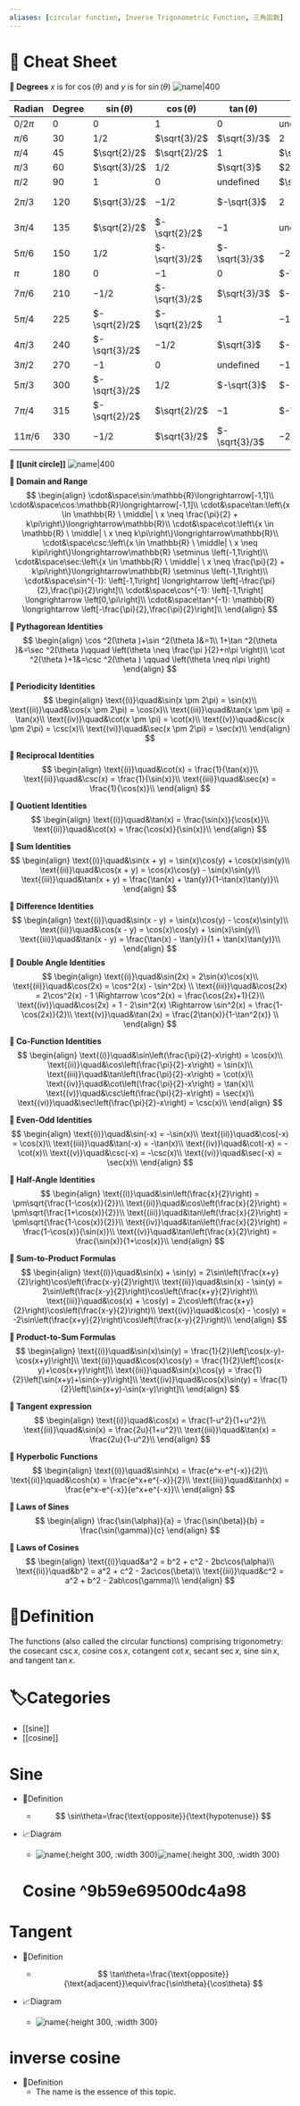 ```yaml
---
aliases: [circular function, Inverse Trigonometric Function, 三角函数]
---
```


# 🧾 Cheat Sheet
**📌 Degrees**
$x$ is for $\cos(\theta)$ and $y$ is for $\sin(\theta)$
![name|400](../assets/degrees_circle.png)

| Radian    | Degree | $\sin(\theta)$ | $\cos(\theta)$ | $\tan(\theta)$     | $\csc(\theta)$     | $\sec(\theta)$     | $\cot(\theta)$     |
| --------- | ------ | -------------- | -------------- | ------------------ | ------------------ | ------------------ | ------------------ |
| $0/2\pi$  | 0      | $0$            | $1$            | $0$                | $\text{undefined}$ | $1$                | $\text{undefined}$ |
| $\pi/6$   | 30     | $1/2$          | $\sqrt{3}/2$   | $\sqrt{3}/3$       | $2$                | $2\sqrt{3}/3$      | $\sqrt{3}$         |
| $\pi/4$   | 45     | $\sqrt{2}/2$   | $\sqrt{2}/2$   | $1$                | $\sqrt{2}$         | $\sqrt{2}$         | $1$                |
| $\pi/3$   | 60     | $\sqrt{3}/2$   | $1/2$          | $\sqrt{3}$         | $2\sqrt{3}/3$      | $2$                | $\sqrt{3}/3$       |
| $\pi/2$   | 90     | $1$            | $0$            | $\text{undefined}$ | $\sqrt{2}$         | $\text{undefined}$ | $0$                |
| $2\pi/3$  | 120    | $\sqrt{3}/2$   | $-1/2$         | $-\sqrt{3}$        | $2$                | $-2$               | $-\sqrt{3}/3$      |
| $3\pi/4$  | 135    | $\sqrt{2}/2$   | $-\sqrt{2}/2$  | $-1$               | $\text{undefined}$ | $-\sqrt{2}$        | $-1$               |
| $5\pi/6$  | 150    | $1/2$          | $-\sqrt{3}/2$  | $-\sqrt{3}/3$      | $-2$               | $-2\sqrt{3}/3$     | $-\sqrt{3}$        |
| $\pi$     | 180    | $0$            | $-1$           | $0$                | $-\sqrt{2}$        | $-1$               | $\text{undefined}$ |
| $7\pi/6$  | 210    | $-1/2$         | $-\sqrt{3}/2$  | $\sqrt{3}/3$       | $-2\sqrt{3}/3$     | $-2\sqrt{3}/3$     | $\sqrt{3}$         |
| $5\pi/4$  | 225    | $-\sqrt{2}/2$  | $-\sqrt{2}/2$  | $1$                | $-1$               | $-\sqrt{2}$        | $1$                |
| $4\pi/3$  | 240    | $-\sqrt{3}/2$  | $-1/2$         | $\sqrt{3}$         | $-2\sqrt{3}/3$     | $-2$               | $\sqrt{3}/3$       |
| $3\pi/2$  | 270    | $-1$           | $0$            | $\text{undefined}$ | $-1$               | $\text{undefined}$ | $0$                |
| $5\pi/3$  | 300    | $-\sqrt{3}/2$  | $1/2$          | $-\sqrt{3}$        | $-2\sqrt{3}/3$     | $2$                | $-\sqrt{3}/3$      |
| $7\pi/4$  | 315    | $-\sqrt{2}/2$  | $\sqrt{2}/2$   | $-1$               | $-\sqrt{2}$        | $\sqrt{2}$         | $-1$               |
| $11\pi/6$ | 330    | $-1/2$         | $\sqrt{3}/2$   | $-\sqrt{3}/3$      | $-2$               | $2\sqrt{3}/3$      | $\sqrt{3}$         |



**📌 [[unit circle]]**
![name|400](../assets/circle.png)

**📌 Domain and Range**
$$
\begin{align}
\cdot&\space\sin:\mathbb{R}\longrightarrow[-1,1]\\
\cdot&\space\cos:\mathbb{R}\longrightarrow[-1,1]\\
\cdot&\space\tan:\left\{x \in \mathbb{R} \ \middle| \ x \neq \frac{\pi}{2} + k\pi\right\}\longrightarrow\mathbb{R}\\
\cdot&\space\cot:\left\{x \in \mathbb{R} \ \middle| \ x \neq k\pi\right\}\longrightarrow\mathbb{R}\\
\cdot&\space\csc:\left\{x \in \mathbb{R} \ \middle| \ x \neq k\pi\right\}\longrightarrow\mathbb{R} \setminus \left(-1,1\right)\\
\cdot&\space\sec:\left\{x \in \mathbb{R} \ \middle| \ x \neq \frac{\pi}{2} + k\pi\right\}\longrightarrow\mathbb{R} \setminus \left(-1,1\right)\\
\cdot&\space\sin^{-1}: \left[-1,1\right] \longrightarrow \left[-\frac{\pi}{2},\frac{\pi}{2}\right]\\
\cdot&\space\cos^{-1}: \left[-1,1\right] \longrightarrow \left[0,\pi\right]\\
\cdot&\space\tan^{-1}: \mathbb{R} \longrightarrow \left[-\frac{\pi}{2},\frac{\pi}{2}\right]\\
\end{align}
$$




**📌 Pythagorean Identities**
$$
\begin{align}
\cos ^2(\theta )+\sin ^2(\theta )&=1\\
1+\tan ^2(\theta )&=\sec ^2(\theta )\qquad \left(\theta \neq \frac{\pi }{2}+n\pi \right)\\
\cot ^2(\theta )+1&=\csc ^2(\theta ) \qquad \left(\theta \neq n\pi \right)
\end{align}
$$

**📌 Periodicity Identities**
$$
\begin{align}
\text{(i)}\quad&\sin(x \pm 2\pi) = \sin(x)\\
\text{(ii)}\quad&\cos(x \pm 2\pi) = \cos(x)\\
\text{(iii)}\quad&\tan(x \pm \pi) = \tan(x)\\
\text{(iv)}\quad&\cot(x \pm \pi) = \cot(x)\\
\text{(v)}\quad&\csc(x \pm 2\pi) = \csc(x)\\
\text{(vi)}\quad&\sec(x \pm 2\pi) = \sec(x)\\
\end{align}
$$

**📌 Reciprocal Identities**
$$
\begin{align}
\text{(i)}\quad&\cot(x) = \frac{1}{\tan(x)}\\
\text{(ii)}\quad&\csc(x) = \frac{1}{\sin(x)}\\
\text{(iii)}\quad&\sec(x) = \frac{1}{\cos(x)}\\
\end{align}
$$

**📌 Quotient Identities**
$$
\begin{align}
\text{(i)}\quad&\tan(x) = \frac{\sin(x)}{\cos(x)}\\
\text{(ii)}\quad&\cot(x) = \frac{\cos(x)}{\sin(x)}\\
\end{align}
$$

**📌 Sum Identities**
$$
\begin{align}
\text{(i)}\quad&\sin(x + y) = \sin(x)\cos(y) + \cos(x)\sin(y)\\
\text{(ii)}\quad&\cos(x + y) = \cos(x)\cos(y) - \sin(x)\sin(y)\\
\text{(iii)}\quad&\tan(x + y) = \frac{\tan(x) + \tan(y)}{1-\tan(x)\tan(y)}\\
\end{align}
$$

**📌 Difference Identities**
$$
\begin{align}
\text{(i)}\quad&\sin(x - y) = \sin(x)\cos(y) - \cos(x)\sin(y)\\
\text{(ii)}\quad&\cos(x - y) = \cos(x)\cos(y) + \sin(x)\sin(y)\\
\text{(iii)}\quad&\tan(x - y) = \frac{\tan(x) - \tan(y)}{1 + \tan(x)\tan(y)}\\
\end{align}
$$
**📌 Double Angle Identities**
$$
\begin{align}
\text{(i)}\quad&\sin(2x) = 2\sin(x)\cos(x)\\
\text{(ii)}\quad&\cos(2x) = \cos^2(x) - \sin^2(x) \\
\text{(iii)}\quad&\cos(2x) = 2\cos^2(x) - 1 \Rightarrow \cos^2(x) = \frac{\cos(2x)+1}{2}\\
\text{(iv)}\quad&\cos(2x) = 1 - 2\sin^2(x) \Rightarrow \sin^2(x) = \frac{1-\cos(2x)}{2}\\
\text{(v)}\quad&\tan(2x) = \frac{2\tan(x)}{1-\tan^2(x)} \\
\end{align}
$$

**📌 Co-Function Identities**
$$
\begin{align}
\text{(i)}\quad&\sin\left(\frac{\pi}{2}-x\right) = \cos(x)\\
\text{(ii)}\quad&\cos\left(\frac{\pi}{2}-x\right) = \sin(x)\\
\text{(iii)}\quad&\tan\left(\frac{\pi}{2}-x\right) = \cot(x)\\
\text{(iv)}\quad&\cot\left(\frac{\pi}{2}-x\right) = \tan(x)\\
\text{(v)}\quad&\csc\left(\frac{\pi}{2}-x\right) = \sec(x)\\
\text{(vi)}\quad&\sec\left(\frac{\pi}{2}-x\right) = \csc(x)\\
\end{align}
$$

**📌 Even-Odd Identities**
$$
\begin{align}
\text{(i)}\quad&\sin(-x) = -\sin(x)\\
\text{(ii)}\quad&\cos(-x) = \cos(x)\\
\text{(iii)}\quad&\tan(-x) = -\tan(x)\\
\text{(iv)}\quad&\cot(-x) = -\cot(x)\\
\text{(v)}\quad&\csc(-x) = -\csc(x)\\
\text{(vi)}\quad&\sec(-x) = \sec(x)\\
\end{align}
$$

**📌 Half-Angle Identities**
$$
\begin{align}
\text{(i)}\quad&\sin\left(\frac{x}{2}\right) = \pm\sqrt{\frac{1-\cos(x)}{2}}\\
\text{(ii)}\quad&\cos\left(\frac{x}{2}\right) = \pm\sqrt{\frac{1+\cos(x)}{2}}\\
\text{(iii)}\quad&\tan\left(\frac{x}{2}\right) = \pm\sqrt{\frac{1-\cos(x)}{2}}\\
\text{(iv)}\quad&\tan\left(\frac{x}{2}\right) = \frac{1-\cos(x)}{\sin(x)}\\
\text{(v)}\quad&\tan\left(\frac{x}{2}\right) = \frac{\sin(x)}{1+\cos(x)}\\
\end{align}
$$

**📌 Sum-to-Product Formulas**
$$
\begin{align}
\text{(i)}\quad&\sin(x) + \sin(y) = 2\sin\left(\frac{x+y}{2}\right)\cos\left(\frac{x-y}{2}\right)\\
\text{(ii)}\quad&\sin(x) - \sin(y) = 2\sin\left(\frac{x-y}{2}\right)\cos\left(\frac{x+y}{2}\right)\\
\text{(iii)}\quad&\cos(x) + \cos(y) = 2\cos\left(\frac{x+y}{2}\right)\cos\left(\frac{x-y}{2}\right)\\
\text{(iv)}\quad&\cos(x) - \cos(y) = -2\sin\left(\frac{x+y}{2}\right)\cos\left(\frac{x-y}{2}\right)\\
\end{align}
$$

**📌 Product-to-Sum Formulas**
$$
\begin{align}
\text{(i)}\quad&\sin(x)\sin(y) = \frac{1}{2}\left[\cos(x-y)-\cos(x+y)\right]\\
\text{(ii)}\quad&\cos(x)\cos(y) = \frac{1}{2}\left[\cos(x-y)+\cos(x+y)\right]\\
\text{(iii)}\quad&\sin(x)\cos(y) = \frac{1}{2}\left[\sin(x+y)+\sin(x-y)\right]\\
\text{(iv)}\quad&\cos(x)\sin(y) = \frac{1}{2}\left[\sin(x+y)-\sin(x-y)\right]\\
\end{align}
$$

**📌 Tangent expression**
$$
\begin{align}
\text{(i)}\quad&\cos(x) = \frac{1-u^2}{1+u^2}\\
\text{(ii)}\quad&\sin(x) = \frac{2u}{1+u^2}\\
\text{(iii)}\quad&\tan(x) = \frac{2u}{1-u^2}\\
\end{align}
$$

**📌 Hyperbolic Functions**
$$
\begin{align}
\text{(i)}\quad&\sinh(x) = \frac{e^x-e^{-x}}{2}\\
\text{(ii)}\quad&\cosh(x) = \frac{e^x+e^{-x}}{2}\\
\text{(iii)}\quad&\tanh(x) = \frac{e^x-e^{-x}}{e^x+e^{-x}}\\
\end{align}
$$

**📌 Laws of Sines**
$$
\begin{align}
\frac{\sin(\alpha)}{a} = \frac{\sin(\beta)}{b} = \frac{\sin(\gamma)}{c}
\end{align}
$$

**📌 Laws of Cosines**
$$
\begin{align}
\text{(i)}\quad&a^2 = b^2 + c^2 - 2bc\cos(\alpha)\\
\text{(ii)}\quad&b^2 = a^2 + c^2 - 2ac\cos(\beta)\\
\text{(iii)}\quad&c^2 = a^2 + b^2 - 2ab\cos(\gamma)\\
\end{align}
$$


# 📝Definition
The functions (also called the circular functions) comprising trigonometry: the cosecant $\csc x$, cosine $\cos x$, cotangent $\cot x$, secant $\sec x$, sine $\sin x$, and tangent $\tan x$.


# 🏷Categories
- [[sine]]
- [[cosine]]


# Sine
- 📝Definition
    - $$
      \sin\theta=\frac{\text{opposite}}{\text{hypotenuse}}
      $$
    
- 📈Diagram
    - ![name](../assets/Trigonometry_700.svg){:height 300, :width 300}![name](../assets/Sin_550.svg){:height 300, :width 300}
    # Cosine ^9b59e69500dc4a98
    
    

    
# Tangent
- 📝Definition
    - $$
      \tan\theta=\frac{\text{opposite}}{\text{adjacent}}\equiv\frac{\sin\theta}{\cos\theta}
      $$
    
- 📈Diagram
    - ![name](../assets/Tangent_701.svg){:height 300, :width 300}
    
# inverse cosine
- 📝Definition
    - The name is the essence of this topic.
    